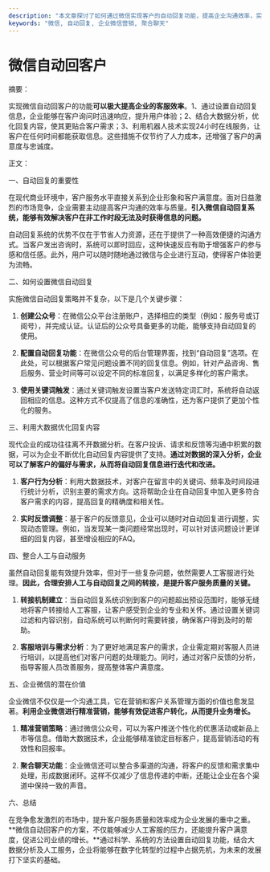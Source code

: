 ```yaml
---
description: "本文章探讨了如何通过微信实现客户的自动回复功能，提高企业沟通效率，实现智能化运营。"
keywords: "微信, 自动回复, 企业微信营销, 聚合聊天"
---
```

# 微信自动回客户

摘要： 

实现微信自动回客户的功能**可以极大提高企业的客服效率**。1、通过设置自动回复信息，企业能够在客户询问时迅速响应，提升用户体验；2、结合大数据分析，优化回复内容，使其更贴合客户需求；3、利用机器人技术实现24小时在线服务，让客户在任何时间都能获取信息。这些措施不仅节约了人力成本，还增强了客户的满意度与忠诚度。

正文：

一、自动回复的重要性

在现代商业环境中，客户服务水平直接关系到企业形象和客户满意度。面对日益激烈的市场竞争，企业需要主动提高客户沟通的效率与质量。**引入微信自动回复系统，能够有效解决客户在非工作时段无法及时获得信息的问题。**

自动回复系统的优势不仅在于节省人力资源，还在于提供了一种高效便捷的沟通方式。当客户发出咨询时，系统可以即时回应，这种快速反应有助于增强客户的参与感和信任感。此外，用户可以随时随地通过微信与企业进行互动，使得客户体验更为流畅。

二、如何设置微信自动回复

实施微信自动回复策略并不复杂，以下是几个关键步骤：

1. **创建公众号**：在微信公众平台注册账户，选择相应的类型（例如：服务号或订阅号），并完成认证。认证后的公众号具备更多的功能，能够支持自动回复的使用。

2. **配置自动回复功能**：在微信公众号的后台管理界面，找到“自动回复”选项。在此处，可以根据客户常见问题设置不同的回复信息。例如，针对产品咨询、售后服务、营业时间等可以设定不同的标准回复，以满足多样化的客户需求。

3. **使用关键词触发**：通过关键词触发设置当客户发送特定词汇时，系统将自动返回相应的信息。这种方式不仅提高了信息的准确性，还为客户提供了更加个性化的服务。

三、利用大数据优化回复内容

现代企业的成功往往离不开数据分析。在客户投诉、请求和反馈等沟通中积累的数据，可以为企业不断优化自动回复内容提供了支持。**通过对数据的深入分析，企业可以了解客户的偏好与需求，从而将自动回复信息进行迭代和改进。**

1. **客户行为分析**：利用大数据技术，对客户在留言中的关键词、频率及时间段进行统计分析，识别主要的需求方向。这将帮助企业在自动回复中加入更多符合客户需求的内容，提高回复的精确度和相关性。

2. **实时反馈调整**：基于客户的反馈意见，企业可以随时对自动回复进行调整，实现动态管理。例如，当发现某一类问题经常出现时，可以针对该问题设计更详细的回复内容，甚至增设相应的FAQ。

四、整合人工与自动服务

虽然自动回复能有效提升效率，但对于一些复杂问题，依然需要人工客服进行处理。**因此，合理安排人工与自动回复之间的转接，是提升客户服务质量的关键。**

1. **转接机制建立**：当自动回复系统识别到客户的问题超出预设范围时，能够无缝地将客户转接给人工客服，让客户感受到企业的专业和关怀。通过设置关键词过滤和内容识别，自动系统可以判断何时需要转接，确保客户得到及时的帮助。

2. **客服培训与需求分析**：为了更好地满足客户的需求，企业需定期对客服人员进行培训，以提高他们对客户问题的处理能力。同时，通过对客户反馈的分析，指导客服人员改善服务，提高整体客户满意度。

五、企业微信的潜在价值

企业微信不仅仅是一个沟通工具，它在营销和客户关系管理方面的价值也愈发显著。**利用企业微信进行精准营销，能够有效促进客户转化，从而提升业务增长。**

1. **精准营销策略**：通过微信公众号，可以为客户推送个性化的优惠活动或新品上市等信息。借助大数据技术，企业能够精准锁定目标客户，提高营销活动的有效性和回报率。

2. **聚合聊天功能**：企业微信还可以整合多渠道的沟通，将客户的反馈和需求集中处理，形成数据闭环。这样不仅减少了信息传递的中断，还能让企业在各个渠道中保持一致的声音。

六、总结

在竞争愈发激烈的市场中，提升客户服务质量和效率成为企业发展的重中之重。**微信自动回客户的方案，不仅能够减少人工客服的压力，还能提升客户满意度，促进公司业绩的增长。**通过科学、系统的方法设置自动回复功能，结合大数据分析及人工服务，企业将能够在数字化转型的过程中占据先机，为未来的发展打下坚实的基础。
